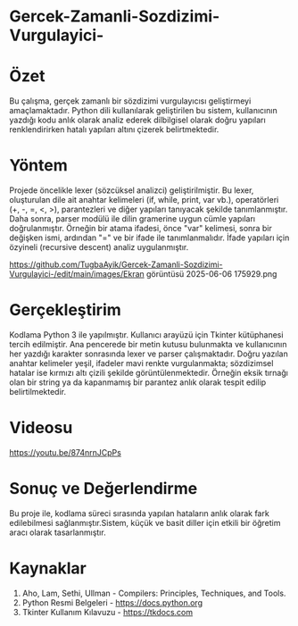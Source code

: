 # Gercek-Zamanli-Sozdizimi-Vurgulayici-
# Özet
Bu çalışma, gerçek zamanlı bir sözdizimi vurgulayıcısı geliştirmeyi amaçlamaktadır. Python dili kullanılarak geliştirilen bu sistem, kullanıcının yazdığı kodu anlık olarak analiz ederek dilbilgisel olarak doğru yapıları renklendirirken hatalı yapıları altını çizerek belirtmektedir. 
# Yöntem
Projede öncelikle lexer (sözcüksel analizci) geliştirilmiştir. Bu lexer, oluşturulan dile ait anahtar kelimeleri (if, while, print, var vb.), operatörleri (+, -, =, <, >), parantezleri ve diğer yapıları tanıyacak şekilde tanımlanmıştır.
Daha sonra, parser modülü ile dilin gramerine uygun cümle yapıları doğrulanmıştır. Örneğin bir atama ifadesi, önce "var" kelimesi, sonra bir değişken ismi, ardından "=" ve bir ifade ile tanımlanmalıdır. İfade yapıları için özyineli (recursive descent) analiz uygulanmıştır.

https://github.com/TugbaAyik/Gercek-Zamanli-Sozdizimi-Vurgulayici-/edit/main/images/Ekran görüntüsü 2025-06-06 175929.png

# Gerçekleştirim
Kodlama Python 3 ile yapılmıştır. Kullanıcı arayüzü için Tkinter kütüphanesi tercih edilmiştir. Ana pencerede bir metin kutusu bulunmakta ve kullanıcının her yazdığı karakter sonrasında lexer ve parser çalışmaktadır.
Doğru yazılan anahtar kelimeler yeşil, ifadeler mavi renkte vurgulanmakta; sözdizimsel hatalar ise kırmızı altı çizili şekilde görüntülenmektedir. Örneğin eksik tırnağı olan bir string ya da kapanmamış bir parantez anlık olarak tespit edilip belirtilmektedir.
# Videosu
https://youtu.be/874nrnJCpPs
# Sonuç ve Değerlendirme
Bu proje ile, kodlama süreci sırasında yapılan hataların anlık olarak fark edilebilmesi sağlanmıştır.Sistem, küçük ve basit diller için etkili bir öğretim aracı olarak tasarlanmıştır. 
# Kaynaklar
1.	Aho, Lam, Sethi, Ullman - Compilers: Principles, Techniques, and Tools.
2.	Python Resmi Belgeleri - https://docs.python.org
3.	Tkinter Kullanım Kılavuzu - https://tkdocs.com

